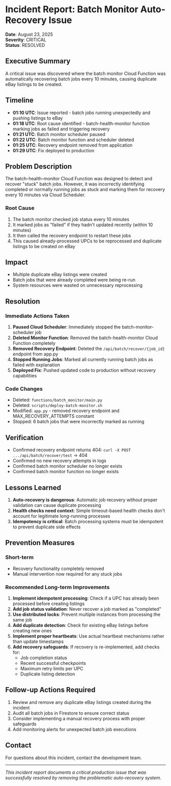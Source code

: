 # Incident Report: Batch Monitor Auto-Recovery Issue

**Date**: August 23, 2025  
**Severity**: CRITICAL  
**Status**: RESOLVED  

## Executive Summary
A critical issue was discovered where the batch monitor Cloud Function was automatically recovering batch jobs every 10 minutes, causing duplicate eBay listings to be created.

## Timeline
- **01:10 UTC**: Issue reported - batch jobs running unexpectedly and pushing listings to eBay
- **01:18 UTC**: Root cause identified - batch-health-monitor function marking jobs as failed and triggering recovery
- **01:21 UTC**: Batch monitor scheduler paused
- **01:22 UTC**: Batch monitor function and scheduler deleted
- **01:25 UTC**: Recovery endpoint removed from application
- **01:29 UTC**: Fix deployed to production

## Problem Description
The batch-health-monitor Cloud Function was designed to detect and recover "stuck" batch jobs. However, it was incorrectly identifying completed or normally running jobs as stuck and marking them for recovery every 10 minutes via Cloud Scheduler.

### Root Cause
1. The batch monitor checked job status every 10 minutes
2. It marked jobs as "failed" if they hadn't updated recently (within 10 minutes)
3. It then called the recovery endpoint to restart these jobs
4. This caused already-processed UPCs to be reprocessed and duplicate listings to be created on eBay

## Impact
- Multiple duplicate eBay listings were created
- Batch jobs that were already completed were being re-run
- System resources were wasted on unnecessary reprocessing

## Resolution
### Immediate Actions Taken
1. **Paused Cloud Scheduler**: Immediately stopped the batch-monitor-scheduler job
2. **Deleted Monitor Function**: Removed the batch-health-monitor Cloud Function completely
3. **Removed Recovery Endpoint**: Deleted the `/api/batch/recover/{job_id}` endpoint from app.py
4. **Stopped Running Jobs**: Marked all currently running batch jobs as failed with explanation
5. **Deployed Fix**: Pushed updated code to production without recovery capabilities

### Code Changes
- Deleted: `functions/batch_monitor/main.py`
- Deleted: `scripts/deploy-batch-monitor.sh`
- Modified: `app.py` - removed recovery endpoint and MAX_RECOVERY_ATTEMPTS constant
- Stopped: 6 batch jobs that were incorrectly marked as running

## Verification
- Confirmed recovery endpoint returns 404: `curl -X POST .../api/batch/recover/test` → 404
- Confirmed no new recovery attempts in logs
- Confirmed batch monitor scheduler no longer exists
- Confirmed batch monitor function no longer exists

## Lessons Learned
1. **Auto-recovery is dangerous**: Automatic job recovery without proper validation can cause duplicate processing
2. **Health checks need context**: Simple timeout-based health checks don't account for legitimate long-running processes
3. **Idempotency is critical**: Batch processing systems must be idempotent to prevent duplicate side effects

## Prevention Measures
### Short-term
- Recovery functionality completely removed
- Manual intervention now required for any stuck jobs

### Recommended Long-term Improvements
1. **Implement idempotent processing**: Check if a UPC has already been processed before creating listings
2. **Add job status validation**: Never recover a job marked as "completed"
3. **Use distributed locks**: Prevent multiple instances from processing the same job
4. **Add duplicate detection**: Check for existing eBay listings before creating new ones
5. **Implement proper heartbeats**: Use actual heartbeat mechanisms rather than update timestamps
6. **Add recovery safeguards**: If recovery is re-implemented, add checks for:
   - Job completion status
   - Recent successful checkpoints
   - Maximum retry limits per UPC
   - Duplicate listing detection

## Follow-up Actions Required
1. Review and remove any duplicate eBay listings created during the incident
2. Audit all batch jobs in Firestore to ensure correct status
3. Consider implementing a manual recovery process with proper safeguards
4. Add monitoring alerts for unexpected batch job executions

## Contact
For questions about this incident, contact the development team.

---
*This incident report documents a critical production issue that was successfully resolved by removing the problematic auto-recovery system.*

